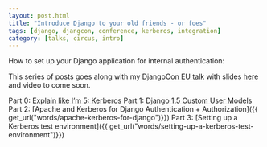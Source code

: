 ```yaml
---
layout: post.html
title: "Introduce Django to your old friends - or foes"
tags: [django, djangcon, conference, kerberos, integration]
category: [talks, circus, intro]
---
```


How to set up your Django application for internal authentication: 

This series of posts goes along with my [DjangoCon EU talk](http://2013.djangocon.eu) with slides [here](https://speakerdeck.com/roguelynn/introduce-django-to-your-old-friends) and video to come soon. 

Part 0: [Explain like I’m 5: Kerberos]( {{get_url("words/explain-like-im-5-kerberos/")}})
Part 1: [Django 1.5 Custom User Models]( {{get_url("words/django-custom-user-models")}})
Part 2: [Apache and Kerberos for Django Authentication + Authorization]({{ get_url("words/apache-kerberos-for-django")}})
Part 3: [Setting up a Kerberos test environment]({{ get_url("words/setting-up-a-kerberos-test-environment")}})


